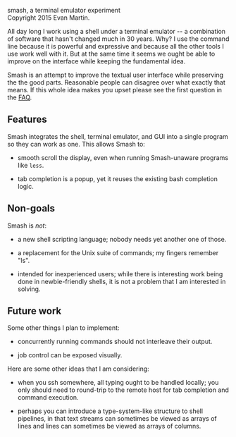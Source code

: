 smash, a terminal emulator experiment  
Copyright 2015 Evan Martin.

All day long I work using a shell under a terminal emulator -- a
combination of software that hasn't changed much in 30 years.  Why?  I
use the command line because it is powerful and expressive and because
all the other tools I use work well with it.  But at the same time it
seems we ought be able to improve on the interface while keeping the
fundamental idea.

Smash is an attempt to improve the textual user interface while
preserving the the good parts.  Reasonable people can disagree over
what exactly that means.  If this whole idea makes you upset please
see the first question in the [FAQ](FAQ.md).

## Features

Smash integrates the shell, terminal emulator, and GUI into a single
program so they can work as one.  This allows Smash to:

* smooth scroll the display, even when running Smash-unaware programs
  like `less`.

* tab completion is a popup, yet it reuses the existing bash completion logic.

## Non-goals

Smash is *not*:

* a new shell scripting language; nobody needs yet another one of those.

* a replacement for the Unix suite of commands; my fingers remember "ls".

* intended for inexperienced users; while there is interesting work
  being done in newbie-friendly shells, it is not a problem that I
  am interested in solving.

## Future work

Some other things I plan to implement:

* concurrently running commands should not interleave their output.

* job control can be exposed visually.

Here are some other ideas that I am considering:

* when you ssh somewhere, all typing ought to be handled locally; you
  only should need to round-trip to the remote host for tab completion
  and command execution.

* perhaps you can introduce a type-system-like structure to shell
  pipelines, in that text streams can sometimes be viewed as arrays of
  lines and lines can sometimes be viewed as arrays of columns.
